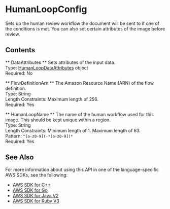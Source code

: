 # HumanLoopConfig<a name="API_HumanLoopConfig"></a>

Sets up the human review workflow the document will be sent to if one of the conditions is met\. You can also set certain attributes of the image before review\. 

## Contents<a name="API_HumanLoopConfig_Contents"></a>

 ** DataAttributes **   <a name="Textract-Type-HumanLoopConfig-DataAttributes"></a>
Sets attributes of the input data\.  
Type: [HumanLoopDataAttributes](API_HumanLoopDataAttributes.md) object  
Required: No

 ** FlowDefinitionArn **   <a name="Textract-Type-HumanLoopConfig-FlowDefinitionArn"></a>
The Amazon Resource Name \(ARN\) of the flow definition\.  
Type: String  
Length Constraints: Maximum length of 256\.  
Required: Yes

 ** HumanLoopName **   <a name="Textract-Type-HumanLoopConfig-HumanLoopName"></a>
The name of the human workflow used for this image\. This should be kept unique within a region\.  
Type: String  
Length Constraints: Minimum length of 1\. Maximum length of 63\.  
Pattern: `^[a-z0-9](-*[a-z0-9])*`   
Required: Yes

## See Also<a name="API_HumanLoopConfig_SeeAlso"></a>

For more information about using this API in one of the language\-specific AWS SDKs, see the following:
+  [AWS SDK for C\+\+](https://docs.aws.amazon.com/goto/SdkForCpp/textract-2018-06-27/HumanLoopConfig) 
+  [AWS SDK for Go](https://docs.aws.amazon.com/goto/SdkForGoV1/textract-2018-06-27/HumanLoopConfig) 
+  [AWS SDK for Java V2](https://docs.aws.amazon.com/goto/SdkForJavaV2/textract-2018-06-27/HumanLoopConfig) 
+  [AWS SDK for Ruby V3](https://docs.aws.amazon.com/goto/SdkForRubyV3/textract-2018-06-27/HumanLoopConfig) 